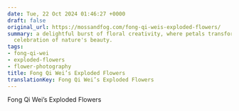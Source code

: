 ```yaml
---
date: Tue, 22 Oct 2024 01:46:27 +0000
draft: false
original_url: https://mossandfog.com/fong-qi-weis-exploded-flowers/
summary: a delightful burst of floral creativity, where petals transform into a whimsical
  celebration of nature's beauty.
tags:
- fong-qi-wei
- exploded-flowers
- flower-photography
title: Fong Qi Wei’s Exploded Flowers
translationKey: Fong Qi Wei’s Exploded Flowers
---
```


Fong Qi Wei’s Exploded Flowers
